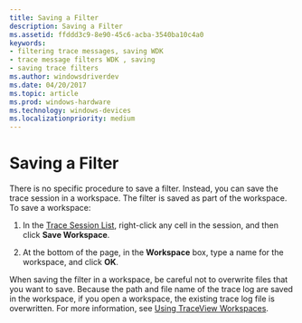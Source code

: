 ```yaml
---
title: Saving a Filter
description: Saving a Filter
ms.assetid: ffddd3c9-8e90-45c6-acba-3540ba10c4a0
keywords:
- filtering trace messages, saving WDK
- trace message filters WDK , saving
- saving trace filters
ms.author: windowsdriverdev
ms.date: 04/20/2017
ms.topic: article
ms.prod: windows-hardware
ms.technology: windows-devices
ms.localizationpriority: medium
---
```


# Saving a Filter


There is no specific procedure to save a filter. Instead, you can save the trace session in a workspace. The filter is saved as part of the workspace. To save a workspace:

1.  In the [Trace Session List](trace-session-list.md), right-click any cell in the session, and then click **Save Workspace**.

2.  At the bottom of the page, in the **Workspace** box, type a name for the workspace, and click **OK**.

When saving the filter in a workspace, be careful not to overwrite files that you want to save. Because the path and file name of the trace log are saved in the workspace, if you open a workspace, the existing trace log file is overwritten. For more information, see [Using TraceView Workspaces](using-traceview-workspaces.md).

 

 





